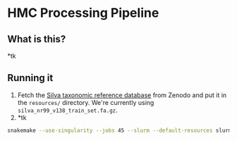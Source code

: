 # HMC Processing Pipeline

## What is this?
*tk

## Running it

1. Fetch the [Silva taxonomic reference database](https://doi.org/10.5281/zenodo.3986799) from Zenodo and put it in the `resources/` directory. We're currently using `silva_nr99_v138_train_set.fa.gz`.
1. *tk


```sh
snakemake --use-singularity --jobs 45 --slurm --default-resources slurm_account=blekhman slurm_partition=blekhman
```
